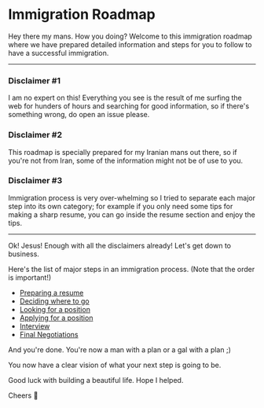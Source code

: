 # Immigration Roadmap
Hey there my mans. How you doing? Welcome to this immigration roadmap where we have prepared detailed information and steps for you to follow to have a successful immigration.

---

### Disclaimer #1
I am no expert on this! Everything you see is the result of me surfing the web for hunders of hours and searching for good information, so if there's something wrong, do open an issue please.

### Disclaimer #2 
This roadmap is specially prepared for my Iranian mans out there, so if you're not from Iran, some of the information might not be of use to you.

### Disclaimer #3
Immigration process is very over-whelming so I tried to separate each major step into its own category; for example if you only need some tips for making a sharp resume, you can go inside the resume section and enjoy the tips.

---

Ok! Jesus! Enough with all the disclaimers already! Let's get down to business.

Here's the list of major steps in an immigration process. (Note that the order is important!)

- [Preparing a resume](#)
- [Deciding where to go](#)
- [Looking for a position](#)
- [Applying for a position](#)
- [Interview](#)
- [Final Negotiations](#)

And you're done. You're now a man with a plan or a gal with a plan ;)

You now have a clear vision of what your next step is going to be. 

Good luck with building a beautiful life. Hope I helped.

Cheers 🥂


